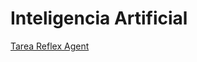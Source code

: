 # Inteligencia Artificial

[Tarea Reflex Agent](https://danielsotz.github.io/Inteligencia_Artificial/index.html)